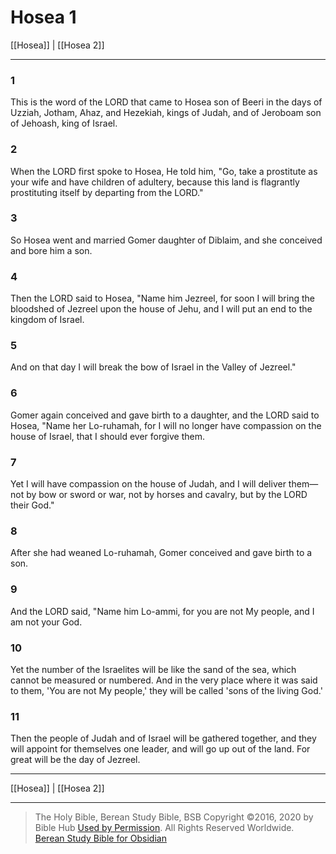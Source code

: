 # Hosea 1

[[Hosea]] | [[Hosea 2]]

---

### 1
This is the word of the LORD that came to Hosea son of Beeri in the days of Uzziah, Jotham, Ahaz, and Hezekiah, kings of Judah, and of Jeroboam son of Jehoash, king of Israel.

### 2
When the LORD first spoke to Hosea, He told him, "Go, take a prostitute as your wife and have children of adultery, because this land is flagrantly prostituting itself by departing from the LORD."

### 3
So Hosea went and married Gomer daughter of Diblaim, and she conceived and bore him a son.

### 4
Then the LORD said to Hosea, "Name him Jezreel, for soon I will bring the bloodshed of Jezreel upon the house of Jehu, and I will put an end to the kingdom of Israel.

### 5
And on that day I will break the bow of Israel in the Valley of Jezreel."

### 6
Gomer again conceived and gave birth to a daughter, and the LORD said to Hosea, "Name her Lo-ruhamah, for I will no longer have compassion on the house of Israel, that I should ever forgive them.

### 7
Yet I will have compassion on the house of Judah, and I will deliver them—not by bow or sword or war, not by horses and cavalry, but by the LORD their God."

### 8
After she had weaned Lo-ruhamah, Gomer conceived and gave birth to a son.

### 9
And the LORD said, "Name him Lo-ammi, for you are not My people, and I am not your God.

### 10
Yet the number of the Israelites will be like the sand of the sea, which cannot be measured or numbered. And in the very place where it was said to them, 'You are not My people,' they will be called 'sons of the living God.'

### 11
Then the people of Judah and of Israel will be gathered together, and they will appoint for themselves one leader, and will go up out of the land. For great will be the day of Jezreel.

---

[[Hosea]] | [[Hosea 2]]

---

> The Holy Bible, Berean Study Bible, BSB
> Copyright &copy;2016, 2020 by Bible Hub
> [Used by Permission](https://berean.bible/terms.htm). All Rights Reserved Worldwide.
> [Berean Study Bible for Obsidian](https://github.com/gapmiss/berean-study-bible-for-obsidian)</small>

